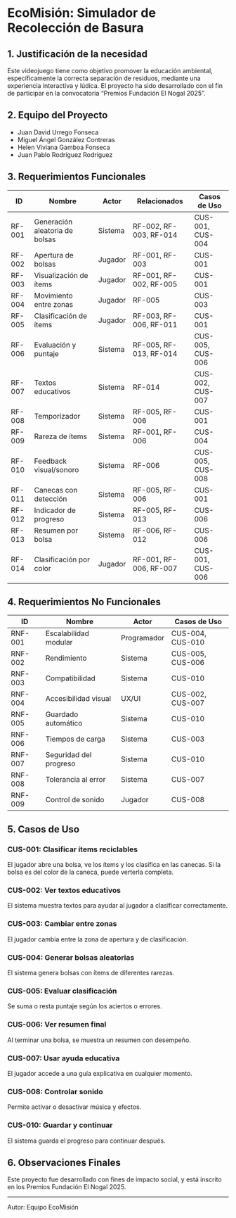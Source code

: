 # EcoMisión: Simulador de Recolección de Basura

## 1. Justificación de la necesidad
Este videojuego tiene como objetivo promover la educación ambiental, específicamente la correcta separación de residuos, mediante una experiencia interactiva y lúdica. El proyecto ha sido desarrollado con el fin de participar en la convocatoria “Premios Fundación El Nogal 2025”.

## 2. Equipo del Proyecto
- Juan David Urrego Fonseca
- Miguel Ángel González Contreras
- Helen Viviana Gamboa Fonseca
- Juan Pablo Rodríguez Rodríguez

## 3. Requerimientos Funcionales

| ID | Nombre | Actor | Relacionados | Casos de Uso |
|----|--------|-------|--------------|--------------|
| RF-001 | Generación aleatoria de bolsas | Sistema | RF-002, RF-003, RF-014 | CUS-001, CUS-004 |
| RF-002 | Apertura de bolsas | Jugador | RF-001, RF-003 | CUS-001 |
| RF-003 | Visualización de ítems | Jugador | RF-001, RF-002, RF-005 | CUS-001 |
| RF-004 | Movimiento entre zonas | Jugador | RF-005 | CUS-003 |
| RF-005 | Clasificación de ítems | Jugador | RF-003, RF-006, RF-011 | CUS-001 |
| RF-006 | Evaluación y puntaje | Sistema | RF-005, RF-013, RF-014 | CUS-005, CUS-006 |
| RF-007 | Textos educativos | Sistema | RF-014 | CUS-002, CUS-007 |
| RF-008 | Temporizador | Sistema | RF-005, RF-006 | CUS-001 |
| RF-009 | Rareza de ítems | Sistema | RF-001, RF-006 | CUS-004 |
| RF-010 | Feedback visual/sonoro | Sistema | RF-006 | CUS-005, CUS-008 |
| RF-011 | Canecas con detección | Sistema | RF-005, RF-006 | CUS-001 |
| RF-012 | Indicador de progreso | Sistema | RF-005, RF-013 | CUS-006 |
| RF-013 | Resumen por bolsa | Sistema | RF-006, RF-012 | CUS-006 |
| RF-014 | Clasificación por color | Jugador | RF-001, RF-006, RF-007 | CUS-001, CUS-006 |

## 4. Requerimientos No Funcionales

| ID | Nombre | Actor | Casos de Uso |
|----|--------|-------|--------------|
| RNF-001 | Escalabilidad modular | Programador | CUS-004, CUS-010 |
| RNF-002 | Rendimiento | Sistema | CUS-005, CUS-006 |
| RNF-003 | Compatibilidad | Sistema | CUS-010 |
| RNF-004 | Accesibilidad visual | UX/UI | CUS-002, CUS-007 |
| RNF-005 | Guardado automático | Sistema | CUS-010 |
| RNF-006 | Tiempos de carga | Sistema | CUS-003 |
| RNF-007 | Seguridad del progreso | Sistema | CUS-010 |
| RNF-008 | Tolerancia al error | Sistema | CUS-007 |
| RNF-009 | Control de sonido | Jugador | CUS-008 |

## 5. Casos de Uso

### CUS-001: Clasificar ítems reciclables
El jugador abre una bolsa, ve los ítems y los clasifica en las canecas. Si la bolsa es del color de la caneca, puede verterla completa.

### CUS-002: Ver textos educativos
El sistema muestra textos para ayudar al jugador a clasificar correctamente.

### CUS-003: Cambiar entre zonas
El jugador cambia entre la zona de apertura y de clasificación.

### CUS-004: Generar bolsas aleatorias
El sistema genera bolsas con ítems de diferentes rarezas.

### CUS-005: Evaluar clasificación
Se suma o resta puntaje según los aciertos o errores.

### CUS-006: Ver resumen final
Al terminar una bolsa, se muestra un resumen con desempeño.

### CUS-007: Usar ayuda educativa
El jugador accede a una guía explicativa en cualquier momento.

### CUS-008: Controlar sonido
Permite activar o desactivar música y efectos.

### CUS-010: Guardar y continuar
El sistema guarda el progreso para continuar después.

## 6. Observaciones Finales
Este proyecto fue desarrollado con fines de impacto social, y está inscrito en los Premios Fundación El Nogal 2025.

---
Autor: Equipo EcoMisión
